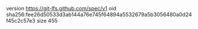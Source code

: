 version https://git-lfs.github.com/spec/v1
oid sha256:fee26d50533d3ab144a76e745f64894a5532679a5b3056480a0d24f45c2c57e3
size 455
